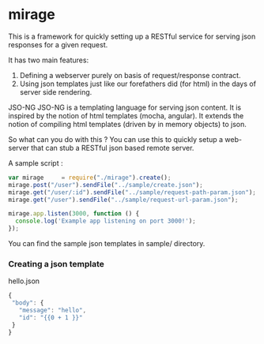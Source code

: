# mirage
This is a framework for quickly setting up a RESTful service for serving json responses for a given request.

 It has two main features:
   1. Defining a webserver purely on basis of request/response contract.
   2. Using json templates just like our forefathers did (for html) in the days of server side rendering.

 JSO-NG
   JSO-NG is a templating language for serving json content.
   It is inspired by the notion of html templates (mocha, angular).
   It extends the notion of compiling html templates (driven by in memory objects) to json.

 So what can you do with this ?
 You can use this to quickly setup a web-server that can stub a RESTful json based remote server.

 A sample script :

 ```javascript
 var mirage     = require("./mirage").create();
 mirage.post("/user").sendFile("../sample/create.json");
 mirage.get("/user/:id").sendFile("../sample/request-path-param.json");
 mirage.get("/user").sendFile("../sample/request-url-param.json");

 mirage.app.listen(3000, function () {
   console.log('Example app listening on port 3000!');
 });
```
You can find the sample json templates in sample/ directory.

### Creating a json template
hello.json
 ```javascript
{
  "body": {
    "message": "hello",
    "id": "{{0 + 1 }}"
  }
}
```
